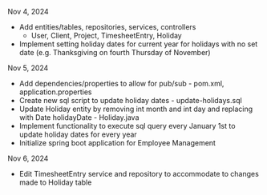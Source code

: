 Nov 4, 2024
  * Add entities/tables, repositories, services, controllers
    - User, Client, Project, TimesheetEntry, Holiday
  * Implement setting holiday dates for current year for holidays with no set date (e.g. Thanksgiving on fourth Thursday of November)

Nov 5, 2024
 * Add dependencies/properties to allow for pub/sub - pom.xml, application.properties
 * Create new sql script to update holiday dates - update-holidays.sql
 * Update Holiday entity by removing int month and int day and replacing with Date holidayDate - Holiday.java
 * Implement functionality to execute sql query every January 1st to update holiday dates for every year
 * Initialize spring boot application for Employee Management

Nov 6, 2024
 * Edit TimesheetEntry service and repository to accommodate to changes made to Holiday table
